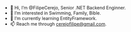 - 👋 Hi, I’m @FilipeCerejo, Senior .NET Backend Enginner.
- 👀 I’m interested in Swimming, Family, Bible.
- 🌱 I’m currently learning EntityFramework.
- 📫 Reach me through cerejofilipe@gmail.com.

<!---
FilipeCerejo/FilipeCerejo is a ✨ special ✨ repository because its `README.md` (this file) appears on your GitHub profile.
You can click the Preview link to take a look at your changes.
--->
